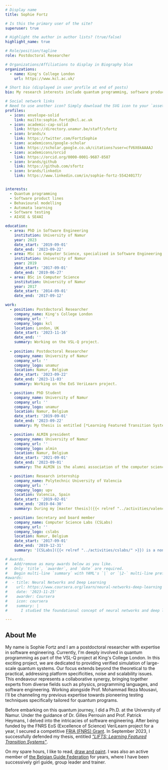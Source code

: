 ```yaml
---
# Display name
title: Sophie Fortz

# Is this the primary user of the site?
superuser: true

# Highlight the author in author lists? (true/false)
highlight_name: true

# Role/position/tagline
role: Postdoctoral Researcher

# Organizations/Affiliations to display in Biography blox
organizations:
  - name: King's College London
    url: https://www.kcl.ac.uk/

# Short bio (displayed in user profile at end of posts)
bio: My research interests include quantum programming, software product lines and behavioural modelling.

# Social network links
# Need to use another icon? Simply download the SVG icon to your `assets/media/icons/brands/` folder.
profiles:
  - icon: envelope-solid
    link: mailto:sophie.fortz@kcl.ac.uk
  - icon: academic-cap-solid
    link: https://directory.unamur.be/staff/sfortz
  - icon: brands/x
    link: https://twitter.com/FortzSophie
  - icon: academicons/google-scholar
    link: https://scholar.google.co.uk/citations?user=cfV6X6kAAAAJ
  - icon: academicons/orcid
    link: https://orcid.org/0000-0001-9687-8587
  - icon: brands/github
    link: https://github.com/sfortz
  - icon: brands/linkedin
    link: https://www.linkedin.com/in/sophie-fortz-554240177/


interests:
  - Quantum programming
  - Software product lines
  - Behavioural modelling
  - Automata learning
  - Software testing
  - AI4SE & SE4AI

education:
  - area: PhD in Software Engineering
    institution: University of Namur
    year: 2023 
    date_start: '2019-09-01'
    date_end: '2023-09-22'
  - area: MSc in Computer Science, specialised in Software Engineering      
    institution: University of Namur
    year: 2019
    date_start: '2017-09-01'
    date_end: '2019-06-27'
  - area: BSc in Computer Science
    institution: University of Namur
    year: 2017
    date_start: '2014-09-01'
    date_end: '2017-09-12'

work:
  - position: Postdoctoral Researcher
    company_name: King's College London
    company_url: ''
    company_logo: kcl
    location: London, UK
    date_start: '2023-11-16'
    date_end: ''
    summary: Working on the VSL-Q project.
    
  - position: Postdoctoral Researcher
    company_name: University of Namur
    company_url: ''
    company_logo: unamur
    location: Namur, Belgium
    date_start: '2023-09-22'
    date_end: '2023-11-03'
    summary: Working on the EoS VeriLearn project.

  - position: PhD Student
    company_name: University of Namur
    company_url: ''
    company_logo: unamur
    location: Namur, Belgium
    date_start: '2019-09-01'
    date_end: '2023-09-22'
    summary: My thesis is entitled [*Learning Featured Transition Systems*]({{< relref "../poster" >}}). I studied how to model the behaviour of Software Product Lines and how to automatically generate those kind of models.

  - position: ALMIN president
    company_name: University of Namur
    company_url: ''
    company_logo: almin
    location: Namur, Belgium
    date_start: '2021-09-01'
    date_end: '2023-09-01'
    summary: The ALMIN is the alumni association of the computer science faculty in the university of Namur. This group organise activities for all the master and bachelor students who got their degree in the faculty. I am a board member of the association since 2019 and in 2021, I took the presidence.

  - position: Research internship
    company_name: Polytechnic University of Valencia
    company_url: ''
    company_logo: upv
    location: Valencia, Spain
    date_start: '2019-02-01'
    date_end: '2019-04-30'
    summary: During my [master thesis]({{< relref "../activities/valencia" >}}), I’ve done three months of research at the polytechnic university of Valencia (Spain), under the supervision of Pr. German Vidal. My work was nominated for the Jean Fichefet award (best master thesis award).

  - position: Secretary and board member
    company_name: Computer Science Labs (CSLabs)
    company_url: ''
    company_logo: cslabs
    location: Namur, Belgium
    date_start: '2017-09-01'
    date_end: '2019-12-31'
    summary: '[CSLabs]({{< relref "../activities/cslabs/" >}}) is a non-profit organisation founded by students from Unamur’s Faculty of Computer Science, in order to promote computer science externally and provide trainings in different fields by and for students.'

# Awards.
#   Add/remove as many awards below as you like.
#   Only `title`, `awarder`, and `date` are required.
#   Begin multi-line `summary` with YAML's `|` or `|2-` multi-line prefix and indent 2 spaces below.
#awards:
#  - title: Neural Networks and Deep Learning
#    url: https://www.coursera.org/learn/neural-networks-deep-learning
#    date: '2023-11-25'
#    awarder: Coursera
#    icon: coursera
#    summary: |
#      I studied the foundational concept of neural networks and deep learning. By the end, I was familiar with the significant technological trends driving the rise of deep learning; build, train, and apply fully connected deep neural networks; implement efficient (vectorized) neural networks; identify key parameters in a neural network’s architecture; and apply deep learning to your own applications.

---
```


## About Me

My name is Sophie Fortz and I am a postdoctoral researcher with expertise in software engineering. Currently, I'm deeply involved in quantum programming as part of the VSL-Q project at King's College London. In this exciting project, we are dedicated to providing verified simulation of large-scale quantum systems. Our focus extends beyond the theoretical to the practical, addressing platform specificities, noise and scalability issues. This endeavour represents a collaborative synergy, bringing together experts from diverse fields such as physics, programming languages, and software engineering. Working alongside Prof. Mohammad Reza Mousavi, I’ll be channeling my previous expertise towards pioneering testing techniques specifically tailored for quantum programs.

Before embarking on this quantum journey, I did a Ph.D. at the University of Namur. Under the guidance of Dr. Gilles Perrouin and Prof. Patrick Heymans, I delved into the intricacies of software engineering. After being funded by the FNRS EoS (Excellence of Science) VeriLearn project for a year, I secured a competitive [FRIA (FNRS) Grant](https://www.frs-fnrs.be/en/financements-resp/chercheur-doctorant). In September 2023, I successfully defended my thesis, entitled [*"LIFTS: Learning Featured Transition Systems"*](activities/poster). 

On my spare hours, I like to read, [draw and paint](activities/painting). I was also an active member of [the Belgian Guide Federation](activities/guides) for years, where I have been successively girl guide, group leader and trainer.
